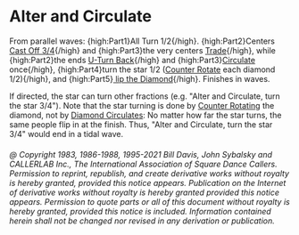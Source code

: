 
# Alter and Circulate

From parallel waves:
{high:Part1}All Turn 1/2{/high}.
{high:Part2}Centers [Cast Off 3/4](../ms/cast_off_three_quarters.md){/high}
and {high:Part3}the very centers [Trade](../b2/trade.md){/high},
while {high:Part2}the ends [U-Turn Back](../b1/turn_back.md){/high} and
{high:Part3}[Circulate](../b1/circulate.md) once{/high},
{high:Part4}turn the star 1/2 ([Counter Rotate](../a2/box_counter_rotate.md) each diamond 1/2){/high},
and {high:Part5}[ lip the Diamond](../plus/flip_the_diamond.md){/high}.
Finishes in waves. 

If directed, the star can turn other fractions (e.g. "Alter and
Circulate, turn the star 3/4"). Note that the star turning is done by 
[Counter Rotating](../a2/box_counter_rotate.md) the diamond, not by 
[Diamond Circulates](../plus/diamond_circulate.md): No matter how far the
star turns, the same people flip in at the finish. Thus, "Alter and
Circulate, turn the star 3/4" would end in a tidal wave.

###### @ Copyright 1983, 1986-1988, 1995-2021 Bill Davis, John Sybalsky and CALLERLAB Inc., The International Association of Square Dance Callers. Permission to reprint, republish, and create derivative works without royalty is hereby granted, provided this notice appears. Publication on the Internet of derivative works without royalty is hereby granted provided this notice appears. Permission to quote parts or all of this document without royalty is hereby granted, provided this notice is included. Information contained herein shall not be changed nor revised in any derivation or publication.
